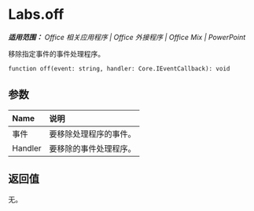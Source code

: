 ﻿
# Labs.off

 _**适用范围：** Office 相关应用程序 | Office 外接程序 | Office Mix | PowerPoint_

移除指定事件的事件处理程序。

```
function off(event: string, handler: Core.IEventCallback): void
```


## 参数


|**Name**|**说明**|
|:-----|:-----|
|事件|要移除处理程序的事件。|
|Handler|要移除的事件处理程序。|

## 返回值

无。

